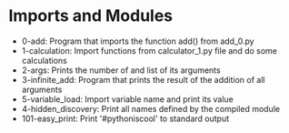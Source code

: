 # Imports and Modules

- 0-add: Program that imports the function add() from add_0.py
- 1-calculation: Import functions from calculator_1.py file and do some calculations
- 2-args: Prints the number of and list of its arguments
- 3-infinite_add: Program that prints the result of the addition of all arguments
- 5-variable_load: Import variable name and print its value
- 4-hidden_discovery: Print all names defined by the compiled module
- 101-easy_print: Print '#pythoniscool' to standard output
